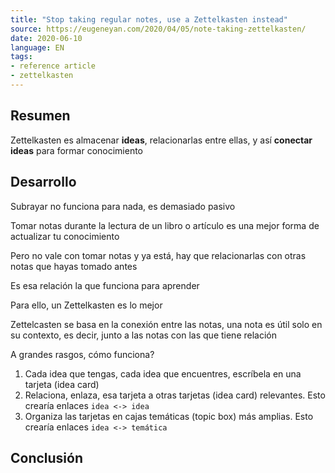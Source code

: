 ```yaml
---
title: "Stop taking regular notes, use a Zettelkasten instead"
source: https://eugeneyan.com/2020/04/05/note-taking-zettelkasten/
date: 2020-06-10
language: EN
tags:
- reference article
- zettelkasten
---
```


## Resumen

Zettelkasten es almacenar **ideas**, relacionarlas entre ellas, y así **conectar
ideas** para formar conocimiento

## Desarrollo

Subrayar no funciona para nada, es demasiado pasivo

Tomar notas durante la lectura de un libro o artículo es una mejor forma de
actualizar tu conocimiento

Pero no vale con tomar notas y ya está, hay que relacionarlas con otras notas
que hayas tomado antes

Es esa relación la que funciona para aprender

Para ello, un Zettelkasten es lo mejor

Zettelcasten se basa en la conexión entre las notas, una nota es útil solo en su
contexto, es decir, junto a las notas con las que tiene relación

A grandes rasgos, cómo funciona?

1. Cada idea que tengas, cada idea que encuentres, escríbela en una tarjeta
(idea card)
2. Relaciona, enlaza, esa tarjeta a otras tarjetas (idea card) relevantes. Esto
crearía enlaces `idea <-> idea` 
3. Organiza las tarjetas en cajas temáticas (topic box) más amplias. Esto crearía
enlaces `idea <-> temática`

## Conclusión
